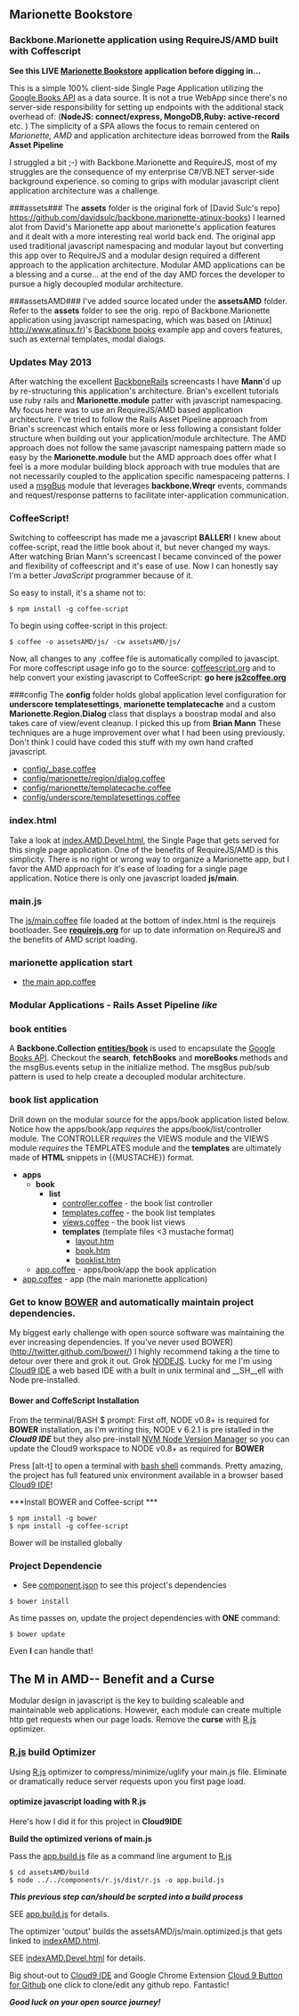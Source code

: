 ## Marionette Bookstore ##
### Backbone.Marionette application using RequireJS/AMD built with Coffescript ###

**See this LIVE [Marionette Bookstore](https://c9.io/t2k/backbone_marionette-requirejs/workspace/indexAMD.Devel.html) application before digging in...**

This is a simple 100% client-side Single Page Application utilizing the [Google Books API](https://developers.google.com/books/docs/v1/using#WorkingVolumes) as
a data source.  It is not a true WebApp since there's no server-side responsibility for setting up endpoints with the additional stack overhead of: (__NodeJS: connect/express, MongoDB,Ruby: active-record__ etc. )
The simplicity of a SPA allows the focus to remain centered on _Marionette, AMD_ and application architecture ideas borrowed from the **Rails Asset Pipeline**

I struggled a bit ;-) with Backbone.Marionette and RequireJS, most of my struggles are the consequence of my enterprise C#/VB.NET server-side background
experience. so coming to grips with modular javascript client application architecture was a challenge.

###assets###
The **assets** folder is the original fork of [David Sulc's repo] https://github.com/davidsulc/backbone.marionette-atinux-books)
I learned alot from David's Marionette app about marionette's application features and it dealt with a more interesting real world back end. The original app used traditional javascript namespacing and modular layout but converting this app over to RequireJS and a modular design required a different approach to the application architecture.  Modular AMD applications can be a blessing and a curse... at the end of the day AMD forces the developer to pursue a higly decoupled modular architecture.

###assetsAMD###
I've added source located under the **assetsAMD** folder.  Refer to the **assets** folder to see the orig. repo of Backbone.Marionette application using javascript namespacing, which was based on [Atinux] http://www.atinux.fr)'s [Backbone books](http://www.atinux.fr/backbone-books/) example app and covers features, such as external templates, modal dialogs.

### Updates May 2013 ###
After watching the excellent [BackboneRails](http://backbonerails.com) screencasts I have __Mann__'d up by re-structuring this application's architecture. Brian's excellent tutorials use ruby rails and __Marionette.module__ patter with javascript namespacing.  My focus here was to use an RequireJS/AMD based
application architecture.  I've tried to follow the Rails Asset Pipeline approach from Brian's screencast which entails more or less following a consistant folder structure when building out your application/module architecture.  The AMD approach does not follow the same javascript namespaing pattern made so easy by the **Marionette.module** but the AMD approach does offer what I feel is a more modular building block approach with true modules that are not necessarily coupled to the application specific namespaceing patterns.  I used a [msgBus](https://github.com/t2k/backbone.marionette-RequireJS/blob/master/assetsAMD/js/msgbus.coffee) module that leverages **backbone.Wreqr** events, commands and request/response patterns to facilitate inter-application communication.

### CoffeeScript! ###
Switching to coffeescript has made me a javascript __BALLER!__ I knew about coffee-script,  read the little book about it, but never changed my ways.  After watching Brian Mann's screencast I became convinced of the power and flexibility of coffeescript and it's ease of use.  Now I can honestly say I'm a better _JavaScript_ programmer because of it.

So easy to install, it's a shame not to:
~~~
$ npm install -g coffee-script
~~~

To begin using coffee-script in this project:
~~~
$ coffee -o assetsAMD/js/ -cw assetsAMD/js/
~~~
Now, all changes to any .coffee file is automatically compiled to javascipt. For more coffescript usage info go to the source: [coffeescript.org](http://coffeescript.org) and to help convert your existing javascript to CoffeeScript: __go here [js2coffee.org](http://js2coffee.org)__

###config
The __config__ folder holds global application level configuration for __underscore templatesettings__, __marionette templatecache__ and a custom __Marionette.Region.Dialog__
class that displays a boostrap modal and also takes care of view/event cleanup.  I picked this up from **Brian Mann**  These techniques are a huge improvement over what I had
been using previously.  Don't think I could have coded this stuff with my own hand crafted javascript.

* [config/_base.coffee](https://github.com/t2k/backbone.marionette-RequireJS/blob/master/assetsAMD/js/config/_base.coffee)
* [config/marionette/region/dialog.coffee](https://github.com/t2k/backbone.marionette-RequireJS/blob/master/assetsAMD/js/config/marionette/region/dialog.coffee)
* [config/marionette/templatecache.coffee](https://github.com/t2k/backbone.marionette-RequireJS/blob/master/assetsAMD/js/config/marionette/templatecache.coffee)
* [config/underscore/templatesettings.coffee](https://github.com/t2k/backbone.marionette-RequireJS/blob/master/assetsAMD/js/config/underscore/templatesettings.coffee)

### index.html
Take a look at [index.AMD.Devel.html](https://github.com/t2k/backbone.marionette-RequireJS/blob/master/indexAMD.Devel.html), the Single Page that gets served for
this single page application.  One of the benefits of RequireJS/AMD is this simplicity.  There is no right or wrong way to organize a Marionette app, but I favor
the AMD approach for it's ease of loading for a single page application.  Notice there is only one javascript loaded **js/main**.

### main.js
The [js/main.coffee](https://github.com/t2k/backbone.marionette-RequireJS/blob/master/assetsAMD/js/main.coffee) file loaded at the bottom of index.html is the requirejs
bootloader.  See __[requirejs.org](http://requirejs.org)__ for up to date information on RequireJS and the benefits of AMD script loading.

### marionette application start
* [the main app.coffee](https://github.com/t2k/backbone.marionette-RequireJS/blob/master/assetsAMD/js/app.coffee)

### Modular Applications - Rails Asset Pipeline _like_

### book entities
 A __Backbone.Collection [entities/book](https://github.com/t2k/backbone.marionette-RequireJS/blob/master/assetsAMD/js/entities/book.coffee)__
is used to encapsulate the [Google Books API](https://developers.google.com/books/docs/v1/using#WorkingVolumes).  Checkout the __search__, __fetchBooks__ and
__moreBooks__ methods and the msgBus.events setup in the initialize method.  The msgBus pub/sub pattern is used to help create a decoupled modular architecture.

### book list application
Drill down on the modular source for the apps/book application listed below.  Notice how the apps/book/app _requires_ the apps/book/list/controller module.
The CONTROLLER _requires_ the VIEWS module and the VIEWS module _requires_ the TEMPLATES module and the __templates__ are ultimately made of __HTML__ snippets in {{MUSTACHE}} format.
* __apps__
    * __book__
        * __list__
            * [controller.coffee](https://github.com/t2k/backbone.marionette-RequireJS/blob/master/assetsAMD/js/apps/book/list/controller.coffee) - the book list controller
            * [templates.coffee](https://github.com/t2k/backbone.marionette-RequireJS/blob/master/assetsAMD/js/apps/book/list/templates.coffee) - the book list templates
            * [views.coffee](https://github.com/t2k/backbone.marionette-RequireJS/blob/master/assetsAMD/js/apps/book/list/views.coffee) - the book list views
            * __templates__ (template files <3 mustache format)
                *  [layout.htm](https://github.com/t2k/backbone.marionette-RequireJS/blob/master/assetsAMD/js/apps/book/list/templates/layout.htm)
                *  [book.htm](https://github.com/t2k/backbone.marionette-RequireJS/blob/master/assetsAMD/js/apps/book/list/templates/book.htm)
                *  [booklist.htm](https://github.com/t2k/backbone.marionette-RequireJS/blob/master/assetsAMD/js/apps/book/list/templates/booklist.htm)
    *  [app.coffee](https://github.com/t2k/backbone.marionette-RequireJS/blob/master/assetsAMD/js/apps/book/app.coffee) - apps/book/app  the book application
* [app.coffee](https://github.com/t2k/backbone.marionette-RequireJS/blob/master/assetsAMD/js/app.coffee)  - app (the main marionette application)

### Get to know [BOWER](http://twitter.github.com/bower/) and automatically maintain project dependencies. ###
My biggest early challenge with open source software was maintaining the ever increasing dependencies.  If you've never used
BOWER](http://twitter.github.com/bower/) I highly recommend taking a the time to detour over there and grok it out.  Grok [NODEJS](http://nodejs.org).
Lucky for me I'm using [Cloud9 IDE](https://c9.io) a web based IDE with a built in unix terminal and __SH__ell with Node pre-installed.

#### Bower and CoffeScript Installation
From the terminal/BASH $ prompt:
First off, NODE v0.8+ is required for __BOWER__ installation, as I'm writing this, NODE v 6.2.1 is pre istalled in the ***Cloud9 IDE*** but they also pre-install
[NVM Node Version Manager](https://github.com/creationix/nvm) so you can update the Cloud9 workspace to NODE v0.8+ as required for __BOWER__

Press [alt-t] to open a terminal with [bash shell](http://linuxcommand.org/learning_the_shell.php) commands.  Pretty amazing, the project has full
featured unix environment available in a browser based [Cloud9 IDE](https://c9.io)!

***Install BOWER and Coffee-script ***
~~~
$ npm install -g bower
$ npm install -g coffee-script
~~~

Bower will be installed globally

### Project Dependencie ###
* See [component.json](https://github.com/t2k/backbone.marionette-RequireJS/blob/master/component.json) to see this project's dependencies

~~~
$ bower install
~~~

As time passes on, update the project dependencies with **ONE** command:
~~~
$ bower update
~~~
Even __I__ can handle that!

## The M in AMD-- Benefit and a Curse
Modular design in javascript is the key to building scaleable and maintainable web applications.  However, each module can create multiple http get
requests when our page loads.  Remove the __curse__ with [R.js](git://github.com/jrburke/r.js.git) optimizer.

### [R.js](https://github.com/jrburke/r.js.git) build Optimizer
Using [R.js](https://github.com/jrburke/r.js.git) optimizer to compress/minimize/uglify your main.js file.  Eliminate or dramatically reduce
server requests upon you first page load.

#### optimize javascript loading with R.js
Here's how I did it for this project in __Cloud9IDE__

__Build the optimized verions of main.js__

Pass the [app.build.js](https://github.com/t2k/backbone.marionette-RequireJS/blob/master/assetsAMD/build/app.build.js) file as a command line
argument to [R.js](https://github.com/jrburke/r.js.git)
~~~
$ cd assetsAMD/build
$ node ../../components/r.js/dist/r.js -o app.build.js
~~~
***This previous step can/should be scrpted into a build process***

SEE [app.build.js](https://github.com/t2k/backbone.marionette-RequireJS/blob/master/assetsAMD/build/app.build.js) for details.

The optimizer 'output' builds the assetsAMD/js/main.optimized.js that gets linked to [indexAMD.html](https://github.com/t2k/backbone.marionette-RequireJS/blob/master/indexAMD.html).

SEE [indexAMD.Devel.html](https://github.com/t2k/backbone.marionette-RequireJS/blob/master/indexAMD.Devel.html) for details.

Big shout-out to [Cloud9 IDE](https://c9.io) and Google Chrome Extension [Cloud 9 Button for Github](https://chrome.google.com/webstore/detail/gkddhhofgajgmgfebhaiihlahjmjkmph)
one click to clone/edit any github repo.  Fantastic!

***Good luck on your open source journey!***